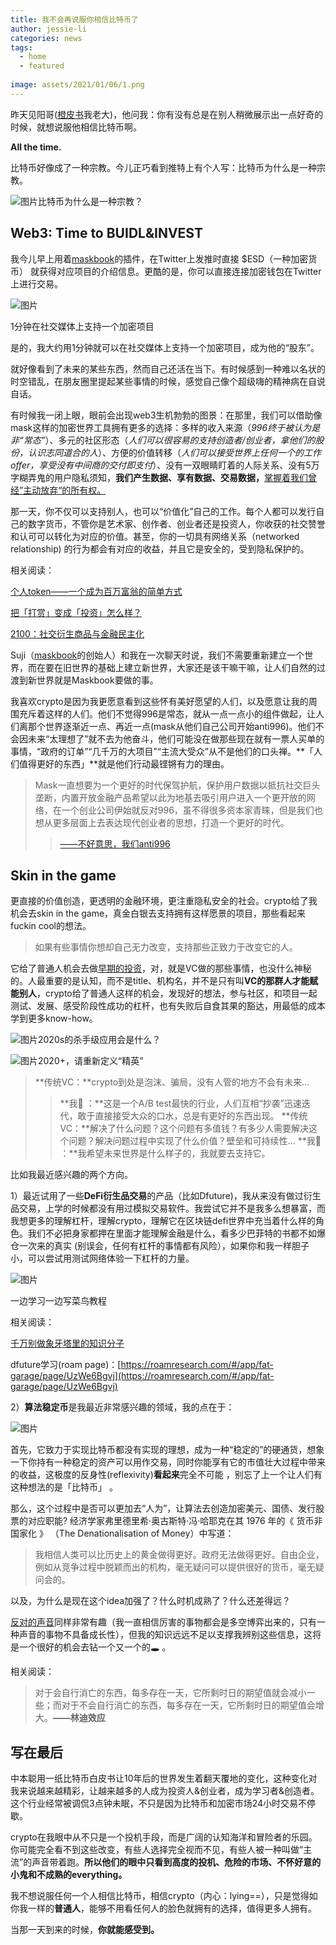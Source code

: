 ```yaml
---
title: 我不会再说服你相信比特币了
author: jessie-li
categories: news
tags:
  - home
  - featured
 
image: assets/2021/01/06/1.png
---
```

昨天见阳哥([橙皮书](http://mp.weixin.qq.com/s?__biz=MzA4MzE1MzQ3MA==&mid=2450143368&idx=1&sn=31b378a77a3bbd420db6f9a0a5304df7&chksm=88045fd9bf73d6cf1aa9fc05b70e682604ca3ad61cffa5eb7c34b69ee6c063804b1ebecdeb8c&scene=21#wechat_redirect)我老大)，他问我：你有没有总是在别人稍微展示出一点好奇的时候，就想说服他相信比特币啊。

**All the time.**

比特币好像成了一种宗教。今儿正巧看到推特上有个人写：比特币为什么是一种宗教。

![图片](/assets/2021/01/06/2.png)比特币为什么是一种宗教？

## Web3: Time to BUIDL&INVEST

我今儿早上用着[maskbook](http://mp.weixin.qq.com/s?__biz=MzA4MzE1MzQ3MA==&mid=2450142901&idx=1&sn=d9da9d8e07c4bb43060aaec719639e2c&chksm=880451e4bf73d8f2e4b9174a837ad29d0e9ddbecdcda36eca297545fc63d64aba5137cb61fb2&scene=21#wechat_redirect)的插件，在Twitter上发推时直接 $ESD（一种加密货币） 就获得对应项目的介绍信息。更酷的是，你可以直接连接加密钱包在Twitter上进行交易。

![图片](/assets/2021/01/06/3.gif)

1分钟在社交媒体上支持一个加密项目

是的，我大约用1分钟就可以在社交媒体上支持一个加密项目，成为他的“股东”。

就好像看到了未来的某些东西，然而自己还活在当下。有时候感到一种难以名状的时空错乱，在朋友圈里提起某些事情的时候，感觉自己像个超级嗨的精神病在自说自话。

有时候我一闭上眼，眼前会出现web3生机勃勃的图景：在那里，我们可以借助像mask这样的加密世界工具拥有更多的选择：多样的收入来源（*996终于被认为是非“常态”*）、多元的社区形态（*人们可以很容易的支持创造者/创业者，拿他们的股份，认识志同道合的人*）、方便的价值转移（*人们可以接受世界上任何一个的工作offer，享受没有中间商的交付即支付*）、没有一双眼睛盯着的人际关系、没有5万字糊弄鬼的用户隐私须知，**我们产生数据、享有数据、交易数据，**[掌握着我们曾经”主动放弃“的所有权。](http://mp.weixin.qq.com/s?__biz=MzU5NjQxNzQ3Mw==&mid=2247485665&idx=1&sn=b9f3a5d0e1a803e5575d623529fe722a&chksm=fe62464fc915cf59c888ac3e68d8838dd0d4d24f2476274a2b28b5389de1eb2044d6d0af7ee0&scene=21#wechat_redirect)

那一天，你不仅可以支持别人，也可以“价值化”自己的工作。每个人都可以发行自己的数字货币，不管你是艺术家、创作者、创业者还是投资人，你收获的社交赞誉和认可可以转化为对应的价值。甚至，你的一切具有网络关系（networked relationship) 的行为都会有对应的收益，并且它是安全的，受到隐私保护的。

相关阅读：

[个人token——一个成为百万富翁的简单方式](http://mp.weixin.qq.com/s?__biz=MzU5NjQxNzQ3Mw==&mid=2247483899&idx=1&sn=e578e1d08352eaa46bfb1511b7b8b77c&chksm=fe624f55c915c643c235bfc184cf343fec4c0f8eb7527e8be82212cc5731f6a184c72eaea6e8&scene=21#wechat_redirect)

[把「打赏」变成「投资」怎么样？](http://mp.weixin.qq.com/s?__biz=MzU5NjQxNzQ3Mw==&mid=2247484688&idx=1&sn=68259a6b9e3994f8f565127948be90c8&chksm=fe624bbec915c2a84040a20a3060b1f03d6c1bb3d5d032c2c25b262dc248b84dcb0abb400838&scene=21#wechat_redirect)

[2100：社交衍生商品与金融民主化](http://mp.weixin.qq.com/s?__biz=MzA4MzE1MzQ3MA==&mid=2450142706&idx=1&sn=d7def054b38de5c2b336969427bee18a&chksm=880452a3bf73dbb59e687cfe4fe63228faa32c78ae341d11d18440038be932e746170965626c&scene=21#wechat_redirect)

Suji（[maskbook](http://mp.weixin.qq.com/s?__biz=MzA4MzE1MzQ3MA==&mid=2450142901&idx=1&sn=d9da9d8e07c4bb43060aaec719639e2c&chksm=880451e4bf73d8f2e4b9174a837ad29d0e9ddbecdcda36eca297545fc63d64aba5137cb61fb2&scene=21#wechat_redirect)的创始人）和我在一次聊天时说，我们不需要重新建立一个世界，而在要在旧世界的基础上建立新世界，大家还是该干嘛干嘛，让人们自然的过渡到新世界就是Maskbook要做的事。

我喜欢crypto是因为我更愿意看到这些怀有美好愿望的人们，以及愿意让我的周围充斥着这样的人们。他们不觉得996是常态，就从一点一点小的组件做起，让人们离那个世界逐渐近一点、再近一点(mask从他们自己公司开始anti996)。他们不会因未来“太理想了”就不去为他奋斗，他们可能没在做那些现在就有一票人买单的事情，“政府的订单”“几千万的大项目”“主流大受众”从不是他们的口头禅。**「人们值得更好的东西」**就是他们行动最铿锵有力的理由。

>Mask一直想要为一个更好的时代保驾护航，保护用户数据以抵抗社交巨头垄断，内置开放金融产品希望以此为地基去吸引用户进入一个更开放的网络，在一个创业公司伊始就反对996，虽不得很多资本家青睐，但是我们也想从更多层面上去表达现代创业者的思想，打造一个更好的时代。
>>[——不好意思，我们anti996](https://mp.weixin.qq.com/s?__biz=MzU4OTkwNDYzMw==&mid=2247483830&idx=1&sn=5abaa4bdf2887d11a81af17597ae3455&scene=21#wechat_redirect)
## Skin in the game

更直接的价值创造，更透明的金融环境，更注重隐私安全的社会。crypto给了我机会去skin in the game，真金白银去支持拥有这样愿景的项目，那些看起来fuckin cool的想法。

>如果有些事情你想却自己无力改变，支持那些正致力于改变它的人。

它给了普通人机会去做[早期的投资](http://mp.weixin.qq.com/s?__biz=MzU5NjQxNzQ3Mw==&mid=2247484983&idx=1&sn=d970be4cdb9f83133c7eee2a5f7c43f3&chksm=fe624899c915c18f1a197d183bf87d844356cc1ddb5f9f322434163d95351c174d1b94738f2b&scene=21#wechat_redirect)，对，就是VC做的那些事情，也没什么神秘的。人最重要的是认知，而不是title、机构名，并不是只有叫**VC的那群人才能赋能别人**，crypto给了普通人这样的机会，发现好的想法，参与社区，和项目一起测试、发展、感受阶段性成功的杠杆，也有失败后自食其果的豁达，用最低的成本学到更多know-how。

![图片](/assets/2021/01/06/4.png)2020s的杀手级应用会是什么？

![图片](/assets/2021/01/06/5.png)2020+，请重新定义“精英”

>**传统VC：**crypto到处是泡沫、骗局，没有人管的地方不会有未来...
>>**我👀 ：**这是一个A/B test最快的行业，人们互相“抄袭”迅速迭代，敢于直接接受大众的口水，总是有更好的东西出现。
>**传统VC：**解决了什么问题？这个问题有多值钱？有多少人需要解决这个问题？解决问题过程中实现了什么价值？壁垒和可持续性...
>>**我👀 ：**我希望未来世界是什么样子的，我就要去支持它。

比如我最近感兴趣的两个方向。

1）最近试用了一些**DeFi衍生品交易**的产品（比如Dfuture)，我从来没有做过衍生品交易，上学的时候都没有用过模拟交易软件。我尝试它并不是我多么想暴富，而我想更多的理解杠杆，理解crypto，理解它在区块链defi世界中充当着什么样的角色。我们不必把身家都押在里面才能理解金融是什么，看多少巴菲特的书都不如爆仓一次来的真实 (别误会，任何有杠杆的事情都有风险），如果你和我一样胆子小，可以尝试用测试网络体验一下杠杆的力量。

![图片](/assets/2021/01/06/6.gif)

一边学习一边写菜鸟教程

相关阅读：

[千万别做象牙塔里的知识分子](http://mp.weixin.qq.com/s?__biz=MzU5NjQxNzQ3Mw==&mid=2247485193&idx=1&sn=86d7ccfb3b54bd5235931f4394fc42a5&chksm=fe6249a7c915c0b12be9d84b551a506867845a79472b6a5757f29ef5c019ec2c39a378677839&scene=21#wechat_redirect)

dfuture学习(roam page)：[https://roamresearch.com/#/app/fat-garage/page/UzWe6Bgvj](https://roamresearch.com/#/app/fat-garage/page/UzWe6Bgvj)

2）**算法稳定币**是我最近非常感兴趣的领域，我的点在于：

![图片](/assets/2021/01/06/7.png)

首先，它致力于实现比特币都没有实现的理想，成为一种“稳定的”的硬通货，想象一下你持有一种稳定的资产可以用作交易，同时你能享有它的市值壮大过程中带来的收益，这极度的反身性(reflexivity)**看起来**完全不可能 ，别忘了上一个让人们有这种想法的是「比特币」 。

那么，这个过程中是否可以更加去“人为”，让算法去创造加密美元、国债、发行股票的对应职能? 经济学家弗里德里希·奥古斯特·冯·哈耶克在其 1976 年的《 货币非国家化 》 （The Denationalisation of Money）中写道：

>我相信人类可以比历史上的黄金做得更好。政府无法做得更好。自由企业，例如从竞争过程中脱颖而出的机构，毫无疑问可以提供很好的货币，毫无疑问会的。

以及，为什么是现在这个idea加强了？什么时机成熟了？什么还差得远？

[反对的声音](http://mp.weixin.qq.com/s?__biz=MzUxMzg2ODcwMA==&mid=2247483766&idx=1&sn=e3270b3f8899ceac71b5cf4cd5d08225&chksm=f94fd785ce385e93198c9e981ab988abd3de65963e110462842cd348b5ae91a705ae95c8fafb&scene=21#wechat_redirect)同样非常有趣（我一直相信厉害的事物都会是多空博弈出来的，只有一种声音的事物不具备成长性），但我的知识远远不足以支撑我辨别这些信息，这将是一个很好的机会去钻一个又一个的🕳️ 。

相关阅读：

>对于会自行消亡的东西，每多存在一天，它所剩时日的期望值就会减小一些；而对于不会自行消亡的东西，每多存在一天，它所剩时日的期望值会增大。**——林迪效应**
## 写在最后

中本聪用一纸比特币白皮书让10年后的世界发生着翻天覆地的变化，这种变化对我来说越来越精彩，让越来越多的人成为投资人&创业者，成为学习者&创造者。这个行业经常被调侃3点钟未眠，不只是因为比特币和加密市场24小时交易不停歇。


crypto在我眼中从不只是一个投机手段，而是广阔的认知海洋和冒险者的乐园。你可能完全看不到这些改变，有些人选择完全视而不见，有些人被一种叫做“主流”的声音带着跑。**所以他们的眼中只看到高度的投机、危险的市场、不怀好意的小鬼和不成熟的everything。**

我不想说服任何一个人相信比特币，相信crypto（内心：lying==），只是觉得如你我一样的**普通人**，能够不用看任何人的脸色就拥有的选择，值得更多人拥有。

当那一天到来的时候，**你就能感受到。**






